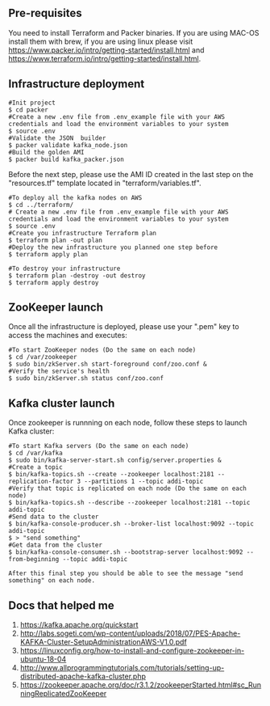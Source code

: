 ## Pre-requisites

You need to install Terraform and Packer binaries. If you are using MAC-OS install them with brew, if you are using linux please visit https://www.packer.io/intro/getting-started/install.html and https://www.terraform.io/intro/getting-started/install.html.

## Infrastructure deployment

    #Init project
    $ cd packer
    #Create a new .env file from .env_example file with your AWS credentials and load the environment variables to your system
    $ source .env
    #Validate the JSON  builder
    $ packer validate kafka_node.json
    #Build the golden AMI
    $ packer build kafka_packer.json

Before the next step, please use the AMI ID created in the last step on the "resources.tf" template located in "terraform/variables.tf".


    #To deploy all the kafka nodes on AWS
    $ cd ../terraform/
    # Create a new .env file from .env_example file with your AWS credentials and load the environment variables to your system
    $ source .env
    #Create you infrastructure Terraform plan
    $ terraform plan -out plan
    #Deploy the new infrastructure you planned one step before
    $ terraform apply plan

    #To destroy your infrastructure
    $ terraform plan -destroy -out destroy
    $ terraform apply destroy


## ZooKeeper launch

Once all the infrastructure is deployed, please use your ".pem" key to access the machines and executes:

    #To start ZooKeeper nodes (Do the same on each node)
    $ cd /var/zookeeper
    $ sudo bin/zkServer.sh start-foreground conf/zoo.conf &
    #Verify the service's health
    $ sudo bin/zkServer.sh status conf/zoo.conf


## Kafka cluster launch

Once zookeeper is runnning on each node, follow these steps to launch Kafka cluster:

    #To start Kafka servers (Do the same on each node)
    $ cd /var/kafka
    $ sudo bin/kafka-server-start.sh config/server.properties &
    #Create a topic
    $ bin/kafka-topics.sh --create --zookeeper localhost:2181 --replication-factor 3 --partitions 1 --topic addi-topic
    #Verify that topic is replicated on each node (Do the same on each node)
    $ bin/kafka-topics.sh --describe --zookeeper localhost:2181 --topic addi-topic
    #Send data to the cluster
    $ bin/kafka-console-producer.sh --broker-list localhost:9092 --topic addi-topic
    $ > "send something"
    #Get data from the cluster
    $ bin/kafka-console-consumer.sh --bootstrap-server localhost:9092 --from-beginning --topic addi-topic

    After this final step you should be able to see the message "send something" on each node.


## Docs that helped me
 1. https://kafka.apache.org/quickstart
 2. http://labs.sogeti.com/wp-content/uploads/2018/07/PES-Apache-KAFKA-Cluster-SetupAdministrationAWS-V1.0.pdf
 3. https://linuxconfig.org/how-to-install-and-configure-zookeeper-in-ubuntu-18-04
 4. http://www.allprogrammingtutorials.com/tutorials/setting-up-distributed-apache-kafka-cluster.php
 5. https://zookeeper.apache.org/doc/r3.1.2/zookeeperStarted.html#sc_RunningReplicatedZooKeeper
